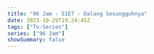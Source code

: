```yaml
---
title: "96 Jam - S1E7 - Dalang Sesungguhnya"
date: 2023-10-29T19:24:45Z
tags: ["Tv-Series"]
series: ["96 Jam"]
showSummary: false
---
```


  <mux-player stream-type="on-demand"
  src="https://kp3d-my.sharepoint.com/personal/ryoo_kp3d_onmicrosoft_com/_layouts/15/download.aspx?share=Eb9sb3vul8pJoLlcNAnU9TMBkCwm0Q5eiRVBgqvR0Spzcw" prefer-playback="mse" controls>
  </mux-player>
  
  
  <script src="https://cdn.jsdelivr.net/npm/@mux/mux-player"></script>
  
 <script type="application/ld+json">
 {
  "@context": "https://schema.org/",
  "@type": "VideoObject",
  "name": "96 Jam - S1E7 - Dalang Sesungguhnya",
  "contentUrl": "https://stream.mux.com/WbF7kCvagmOm8Wyo01kg010193tqW9XPj00Lohxc1SdPAd4.m3u8",
  "contentUrl": "https://stream.mux.com/aHLQ3OEXazEzvPJclAGqR7J2VTw79vIi3p00kwIKc8cs.m3u8",
  "thumbnailUrl": "https://www.themoviedb.org/t/p/original/k2UdsO3WdcMshpPm7uZimLgOErS.jpg?width=314&fit_mode=preserve&time=25",
  "uploadDate": "2023-10-29T19:24:45Z",
}

</script>
